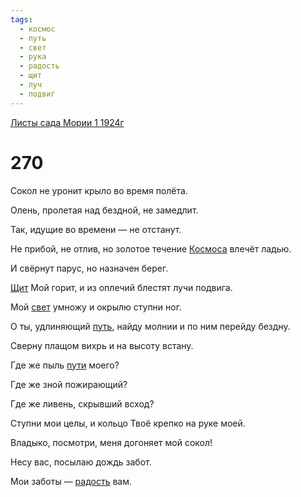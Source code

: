 ```yaml
---
tags:
  - космос
  - путь
  - свет
  - рука
  - радость
  - щит
  - луч
  - подвиг
---
```


[Листы сада Мории 1 1924г](/agni/1924)

# 270
Сокол не уронит крыло во время полёта.   

Олень, пролетая над бездной, не замедлит.   

Так, идущие во времени — не отстанут.   

Не прибой, не отлив, но золотое течение [Космоса](/tag/#космос) влечёт ладью.   

И свёрнут парус, но назначен берег.   

[Щит](/tag/#щит) Мой горит, и из оплечий блестят лучи подвига.   

Мой [свет](/tag/#свет) умножу и окрылю ступни ног.   

О ты, удлиняющий [путь](/tag/#путь), найду молнии и по ним перейду бездну.   

Сверну плащом вихрь и на высоту встану.   

Где же пыль [пути](/tag/#путь) моего?   

Где же зной пожирающий?   

Где же ливень, скрывший всход?   

Ступни мои целы, и кольцо Твоё крепко на руке моей.   

Владыко, посмотри, меня догоняет мой сокол!   

Несу вас, посылаю дождь забот.   

Мои заботы — [радость](/tag/#радость) вам.   

